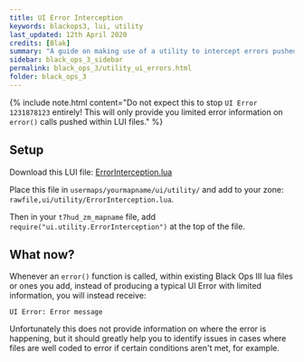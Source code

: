 ```yaml
---
title: UI Error Interception
keywords: blackops3, lui, utility
last_updated: 12th April 2020
credits: [Blak]
summary: "A guide on making use of a utility to intercept errors pushed within LUI, and provide more detail on those errors."
sidebar: black_ops_3_sidebar
permalink: black_ops_3/utility_ui_errors.html
folder: black_ops_3
---
```


{% include note.html content="Do not expect this to stop `UI Error 1231878123` entirely! This will only provide you limited error information on `error()` calls pushed within LUI files." %}

## Setup
Download this LUI file: [ErrorInterception.lua](https://mega.nz/file/OFUxzapI#O2Ot2VIz3HQIHV_xByQN0z3guukvAXhtgI9BjW0k6J8)

Place this file in `usermaps/yourmapname/ui/utility/` and add to your zone: `rawfile,ui/utility/ErrorInterception.lua`.

Then in your `t7hud_zm_mapname` file, add `require("ui.utility.ErrorInterception")` at the top of the file.

## What now?
Whenever an `error()` function is called, within existing Black Ops III lua files or ones you add, instead of producing a typical UI Error with limited information, you will instead receive:
```
UI Error: Error message
```
Unfortunately this does not provide information on where the error is happening, but it should greatly help you to identify issues in cases where files are well coded to error if certain conditions aren't met, for example.
